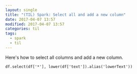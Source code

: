 ```yaml
---
layout: single
title: "(TIL) Spark: Select all and add a new column"
date: 2017-04-07 13:57
modified: 2017-04-07 13:57
categories: til
tags:
  - spark
  - til
---
```


Here's how to select all columns and add a new column.

```pyspark
df.select(df['*'], lower(df['text']).alias('lowerText'))
```
